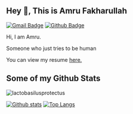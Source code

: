 ## Hey 👋, This is Amru Fakharullah
[![Gmail Badge](https://img.shields.io/badge/-amru1731218@itpln.ac.id-c14438?style=flat&logo=Gmail&logoColor=white&link=mailto:amru1731218@itpln.ac.id)](mailto:amru1731218@itpln.ac.id) [![Github Badge](https://img.shields.io/badge/-lactobasilusprotectus-grey?style=flat&logo=github&logoColor=white&link=https://github.com/lactobasilusprotectus/)](https://www.github.com/lactobasilusprotectus/) <p align='left'>Hi, I am Amru.

Someone who just tries to be human</p><p align='left'> You can view my resume <a href='amruspace.my.id ' target=_blank><u>here</u>.</a></p>
## Some of my Github Stats
<p align=left> <img src=https://komarev.com/ghpvc/?username=lactobasilusprotectus alt=lactobasilusprotectus /> </p>

[![Github stats](https://github-readme-stats.vercel.app/api?username=lactobasilusprotectus&show_icons=true&include_all_commits=true&count_private=true&theme=radical)](https://github.com/lactobasilusprotectus/github-readme-stats)
[![Top Langs](https://github-readme-stats.vercel.app/api/top-langs/?username=lactobasilusprotectus&theme=onedark&layout=compact)](https://github.com/lactobasilusprotectus/github-readme-stats)
